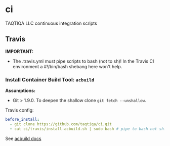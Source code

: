 # ci
TAQTIQA LLC continuous integration scripts

## Travis
**IMPORTANT:**
  - The .travis.yml must pipe scripts to bash (not to sh)!  In the Travis CI environment a #!/bin/bash shebang here won't help.

### Install Container Build Tool: `acbuild`
**Assumptions:**
  - Git > 1.9.0.  To deepen the shallow clone `git fetch --unshallow`.

Travis config:
````yaml
before_install:
  - git clone https://github.com/taqtiqa/ci.git
  - cat ci/travis/install-acbuild.sh | sudo bash # pipe to bash not sh!
````

See [acbuild docs](https://github.com/containers/build/blob/master/Documentation/getting-started.md)